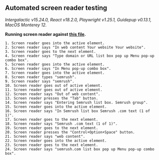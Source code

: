 ## Automated screen reader testing

_Intergalactic v15.24.0, React v18.2.0, Playwright v1.25.1,
Guidepup v0.13.1, MacOS Monterey 12._

**Running screen reader against [this file](https://github.com/semrush/intergalactic/blob/master/website/docs/components/auto-suggest/examples/autosuggest.tsx).**

```
1. Screen reader goes into the active element.
2. Screen reader says "In web content Your website Your website".
3. Screen reader goes to the next element.
4. Screen reader says "Type domain or URL list box pop up Menu pop-up combo box".
5. Screen reader goes into the active element.
6. Screen reader says "In Menu pop-up combo box".
7. Screen reader goes into the active element.
8. Screen reader types "semrush".
9. Screen reader says "semrush".
10. Screen reader goes out of active element.
11. Screen reader goes out of active element.
12. Screen reader says "Out of web content".
13. Screen reader presses the "Tab" button.
14. Screen reader says "Entering Semrush list box. Semrush group".
15. Screen reader goes into the active element.
16. Screen reader says "In Semrush list box Semrush .com text (1 of 1)".
17. Screen reader goes to the next element.
18. Screen reader says "Semrush .com text (1 of 1)".
19. Screen reader goes to the next element.
20. Screen reader presses the "Control+Option+Space" button.
21. Screen reader says "web content".
22. Screen reader goes into the active element.
23. Screen reader goes to the next element.
24. Screen reader says "semrush.com list box pop up Menu pop-up combo box".
```
